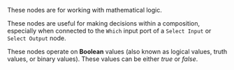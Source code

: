 These nodes are for working with mathematical logic. 

These nodes are useful for making decisions within a composition, especially when connected to the `Which` input port of a `Select Input` or `Select Output` node. 

These nodes operate on **Boolean** values (also known as logical values, truth values, or binary values). These values can be either *true* or *false*. 
